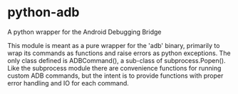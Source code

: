 python-adb
==========

A python wrapper for the Android Debugging Bridge

This module is meant as a pure wrapper for the 'adb' binary, primarily to wrap
its commands as functions and raise errors as python exceptions.  The only class
defined is ADBCommand(), a sub-class of subprocess.Popen().  Like the subprocess
module there are convenience functions for running custom ADB commands, but the
intent is to provide functions with proper error handling and IO for each
command.




